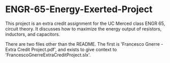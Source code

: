 # ENGR-65-Energy-Exerted-Project
This project is an extra credit assignment for the UC Merced class ENGR 65, circuit theory. It discusses how to maximize the energy output of resistors, inductors, and capacitors. 

There are two files other than the README. The first is 'Francesco Gnerre - Extra Credit Project.pdf', and exists to give context to 'FrancescoGnerreExtraCreditProject.slx'.
